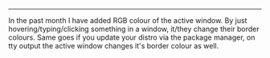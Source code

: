 
---

In the past month I have added RGB colour of the active window. By just hovering/typing/clicking something in a window, it/they change their border colours. Same goes if you update your distro via the package manager, on tty output the active window changes it's border colour as well.